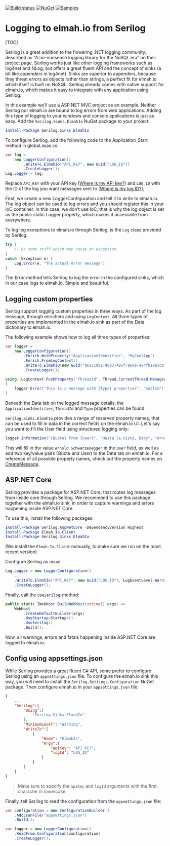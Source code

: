 [![Build status](https://ci.appveyor.com/api/projects/status/j4rsru1m0lhkfwc4/branch/master?svg=true)](https://ci.appveyor.com/project/serilog/serilog-sinks-elmahio/branch/master)
[![NuGet](https://img.shields.io/nuget/v/Serilog.Sinks.ElmahIo.svg)](https://www.nuget.org/packages/Serilog.Sinks.ElmahIo)
[![Samples](https://img.shields.io/badge/samples-1-brightgreen.svg)](https://github.com/serilog/serilog-sinks-elmahio/tree/master/examples)

# Logging to elmah.io from Serilog

[TOC]

Serilog is a great addition to the flowering .NET logging community, described as “A no-nonsense logging library for the NoSQL era” on their project page. Serilog works just like other logging frameworks such as log4net and NLog, but offers a great fluent API and the concept of sinks (a bit like appenders in log4net). Sinks are superior to appenders, because they threat errors as objects rather than strings, a perfect fit for elmah.io which itself is built on NoSQL. Serilog already comes with native support for elmah.io, which makes it easy to integrate with any application using Serilog.

In this example we’ll use a ASP.NET MVC project as an example. Neither Serilog nor elmah.io are bound to log errors from web applications. Adding this type of logging to your windows and console applications is just as easy. Add the `Serilog.Sinks.ElmahIo` NuGet package to your project:

```powershell
Install-Package Serilog.Sinks.ElmahIo
```

To configure Serilog, add the following code to the Application_Start method in global.asax.cs:

```csharp
var log =
    new LoggerConfiguration()
        .WriteTo.ElmahIo("API_KEY", new Guid("LOG_ID"))
        .CreateLogger();
Log.Logger = log;
```

Replace `API_KEY` with your API key ([Where is my API key?](https://docs.elmah.io/where-is-my-api-key/)) and `LOG_ID` with the ID of the log you want messages sent to ([Where is my log ID?](https://docs.elmah.io/where-is-my-log-id/)),

First, we create a new LoggerConfiguration and tell it to write to elmah.io. The log object can be used to log errors and you should register this in your IoC container. In this case, we don’t use IoC, that is why the log object is set as the public static Logger property, which makes it accessible from everywhere.

To log log exceptions to elmah.io through Serilog, is the `Log` class provided by Serilog:

```csharp
try {
    // Do some stuff which may cause an exception
}
catch (Exception e) {
    Log.Error(e, "The actual error message");
}
```

The Error method tells Serilog to log the error in the configured sinks, which in our case logs to elmah.io. Simple and beautiful.

## Logging custom properties

Serilog support logging custom properties in three ways: As part of the log message, through enrichers and using `LogContext`. All three types of properties are implemented in the elmah.io sink as part of the Data dictionary to elmah.io.

The following example shows how to log all three types of properties:

```csharp
var logger =
    new LoggerConfiguration()
        .Enrich.WithProperty("ApplicationIdentifier", "MyCoolApp")
        .Enrich.FromLogContext()
        .WriteTo.ElmahIO(new Guid("a6ac10b1-98b3-495f-960e-424fb18e3caf"))
        .CreateLogger();

using (LogContext.PushProperty("ThreadId", Thread.CurrentThread.ManagedThreadId))
{
    logger.Error("This is a message with {Type} properties", "custom");
}
```

Beneath the Data tab on the logged message details, the `ApplicationIdentifier`, `ThreadId` and `Type` properties can be found.

`Serilog.Sinks.ElmahIo` provides a range of reserved property names, that can be used to fill in data in the correct fields on the elmah.io UI. Let's say you want to fill the User field using structured logging only:

```csharp
logger.Information("{Quote} from {User}", "Hasta la vista, baby", "Arnold Schwarzenegger");
```

This will fill in the value `Arnold Schwarzenegger` in the `User` field, as well as add two key/value pairs (Quote and User) to the Data tab on elmah.io. For a reference of all possible property names, check out the property names on [CreateMessage](https://github.com/elmahio/Elmah.Io.Client/blob/master/src/Elmah.Io.Client/Models/CreateMessage.cs).

## ASP.NET Core

Serilog provides a package for ASP.NET Core, that routes log messages from inside core through Serilog. We recommend to use this package together with the elmah.io sink, in order to capture warnings and errors happening inside ASP.NET Core.

To use this, install the following packages:

```powershell
Install-Package Serilog.AspNetCore -DependencyVersion Highest
Install-Package Elmah.Io.Client
Install-Package Serilog.Sinks.ElmahIo
```

(We install the `Elmah.Io.Client` manually, to make sure we run on the most recent version)

Configure Serilog as usual:

```csharp
Log.Logger = new LoggerConfiguration()
    ...
    .WriteTo.ElmahIo("API_KEY", new Guid("LOG_ID"), LogEventLevel.Warning)
    .CreateLogger();
```

Finally, call the `UseSerilog`-method:

```csharp
public static IWebHost BuildWebHost(string[] args) =>
    WebHost
        .CreateDefaultBuilder(args)
	    .UseStartup<Startup>()
        .UseSerilog()
        .Build();
```

Now, all warnings, errors and fatals happening inside ASP.NET Core are logged to elmah.io.

## Config using appsettings.json

While Serilog provides a great fluent C# API, some prefer to configure Serilog using an `appsettings.json` file. To configure the elmah.io sink this way, you will need to install the `Serilog.Settings.Configuration` NuGet package. Then configure elmah.io in your `appsettings.json` file:

```json
{
    ...
    "Serilog":{
        "Using":[
            "Serilog.Sinks.ElmahIo"
        ],
        "MinimumLevel": "Warning",
        "WriteTo":[
            {
                "Name": "ElmahIo",
                "Args":{
                    "apiKey": "API_KEY",
                    "logId": "LOG_ID"
                }
            }
        ]
    }
}
```

> Make sure to specify the `apiKey` and `logId` arguments with the first character in lowercase.

Finally, tell Serilog to read the configuration from the `appsettings.json` file:

```csharp
var configuration = new ConfigurationBuilder()
    .AddJsonFile("appsettings.json")
    .Build();

var logger = new LoggerConfiguration()
    .ReadFrom.Configuration(configuration)
    .CreateLogger();
```